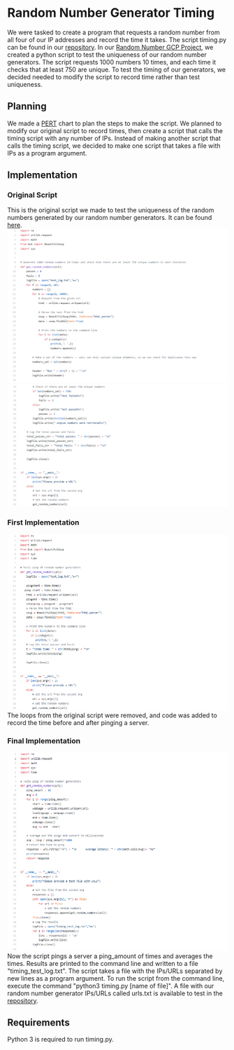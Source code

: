 # Random Number Generator Timing
We were tasked to create a program that requests a random number from all four of our IP addresses and record the time it takes. The script timing.py can be found in our [repository](https://github.com/rsjk/RandomTiming/blob/master/Timing). In our [Random Number GCP Project](https://github.com/Andy-Vu-Viz/RandomNumberGen-Servlets), we created a python script to test the uniqueness of our random number generators. The script requests 1000 numbers 10 times, and each time it checks that at least 750 are unique. To test the timing of our generators, we decided needed to modify the script to record time rather than test uniqueness.

## Planning
We made a [PERT](https://github.com/rsjk/RandomTiming/blob/master/Timing/PERT%20Random%20Timing.pdf) chart to plan the steps to make the script. We planned to modify our original script to record times, then create a script that calls the timing script with any number of IPs. Instead of making another script that calls the timing script, we decided to make one script that takes a file with IPs as a program argument.

## Implementation
### Original Script
This is the original script we made to test the uniqueness of the random numbers generated by our random number generators. It can be found [here](https://github.com/Andy-Vu-Viz/RandomNumberGen-Servlets/blob/master/testscript.py).
![](https://github.com/rsjk/RandomTiming/blob/master/Timing/screenshots/original_script.PNG)
![](https://github.com/rsjk/RandomTiming/blob/master/Timing/screenshots/original_script_2.PNG)

### First Implementation
![](https://github.com/rsjk/RandomTiming/blob/master/Timing/screenshots/first_implementation.PNG)
The loops from the original script were removed, and code was added to record the time before and after pinging a server. 

### Final Implementation
![](https://github.com/rsjk/RandomTiming/blob/master/Timing/screenshots/full_implementaion.PNG)
Now the script pings a server a ping_amount of times and averages the times. Results are printed to the command line and written to a file "timing_test_log.txt". The script takes a file with the IPs/URLs separated by new lines as a program argument. To run the script from the command line, execute the command "python3 timing.py [name of file]". A file with our random number generator IPs/URLs called urls.txt is available to test in the [repository](https://github.com/rsjk/RandomTiming/blob/master/Timing/timing.py).

## Requirements
Python 3 is required to run timing.py.
